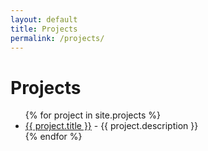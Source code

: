 ```yaml
---
layout: default
title: Projects
permalink: /projects/
---
```


<h1>Projects</h1>

<ul>
  {% for project in site.projects %}
    <li>
      <a href="{{ project.url }}">{{ project.title }}</a> - {{ project.description }}
    </li>
  {% endfor %}
</ul>
